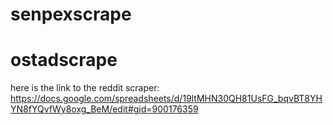 # senpexscrape
# ostadscrape


here is the link to the reddit scraper: https://docs.google.com/spreadsheets/d/19ltMHN30QH81UsFG_bqvBT8YHYN8fYQvfWy8oxg_BeM/edit#gid=900176359